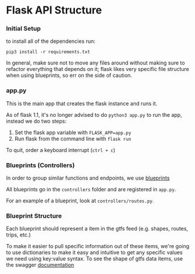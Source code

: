 # Flask API Structure

### Initial Setup
to install all of the dependencies run:

`pip3 install -r requirements.txt`

In general, make sure not to move any files around without making sure to refactor everything that depends on it; flask likes very specific file structure when using blueprints, so err on the side of caution.

### app.py
This is the main app that creates the flask instance and runs it.

As of flask 1.1, it's no longer advised to do `python3 app.py` to run the app, instead we do two steps:
1. Set the flask app variable with `FLASK_APP=app.py`
2. Run flask from the command line with `flask run`

To quit, order a keyboard interrupt (`ctrl + c`)

### Blueprints (Controllers)
In order to group similar functions and endpoints, we use [blueprints](https://flask.palletsprojects.com/en/1.1.x/blueprints/)

All blueprints go in the `controllers` folder and are registered in `app.py`.

For an example of a blueprint, look at `controllers/routes.py`.

### Blueprint Structure
Each blueprint should represent a item in the gtfs feed (e.g. shapes, routes, trips, etc.)

To make it easier to pull specific information out of these items, we're going to use dictionaries to make it easy and intuitive to get any specific values we need using key:value syntax. To see the shape of gtfs data items, use the swagger [documentation](https://mdc-gtfs.herokuapp.com/api-docs/#/)
